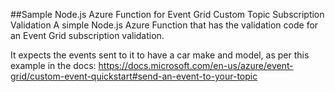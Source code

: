 ##Sample Node.js Azure Function for Event Grid Custom Topic Subscription Validation
A simple Node.js Azure Function that has the validation code for an Event Grid subscription validation.

It expects the events sent to it to have a car make and model, as per this example in the docs:
https://docs.microsoft.com/en-us/azure/event-grid/custom-event-quickstart#send-an-event-to-your-topic 
